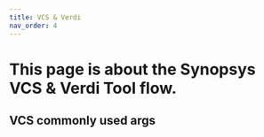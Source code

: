 ```yaml
---
title: VCS & Verdi
nav_order: 4
---
```


# This page is about the Synopsys VCS & Verdi Tool flow.

## VCS commonly used args

